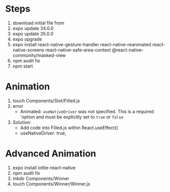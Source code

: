# Steps
1.  download initial file from
2.  expo update 34.0.0
3.  expo update 35.0.0
4.  expo upgrade
5.  expo install react-native-gesture-handler react-native-reanimated react-native-screens react-native-safe-area-context @react-native-community/masked-view
6.  npm audit fix
7.  npm start

# Animation
1.  touch Components/Slot/Filled.js
2.  error
    - Animated: `useNativeDriver` was not specified. This is a required 'option and must be explicitly set to `true` or `false`
3.  Solution:
    -  Add code into Filled.js within React.useEffect()
    -  useNativeDriver: true,

# Advanced Animation
1.  expo install lottie-react-native
2.  npm audit fix
3.  mkdir Components/Winner
4.  touch Components/Winner/Winner.js